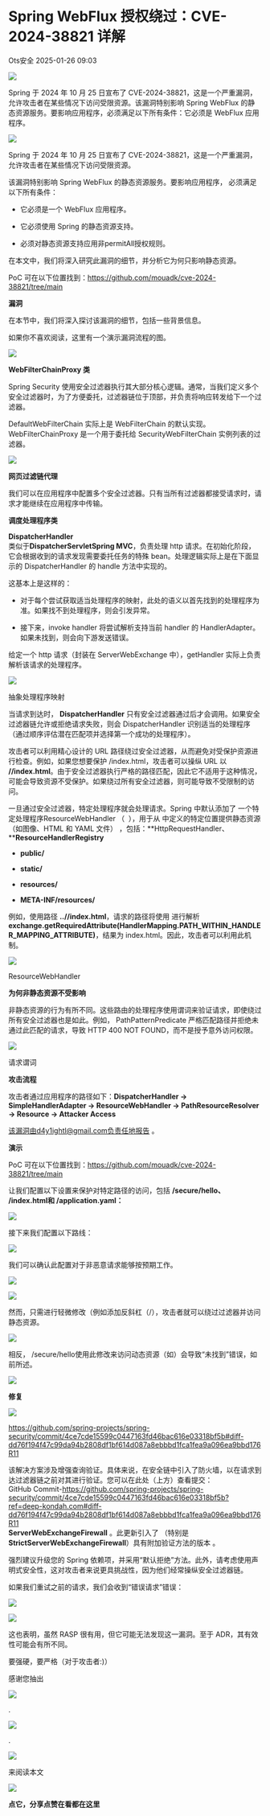 #  Spring WebFlux 授权绕过：CVE-2024-38821 详解   
 Ots安全   2025-01-26 09:03  
  
![](https://mmbiz.qpic.cn/mmbiz_gif/bL2iaicTYdZn7gtxSFZlfuCW6AdQib8Q1onbR0U2h9icP1eRO6wH0AcyJmqZ7USD0uOYncCYIH7ZEE8IicAOPxyb9IA/640?wx_fmt=gif "")  
  
Spring 于 2024 年 10 月 25 日宣布了 CVE-2024-38821，这是一个严重漏洞，允许攻击者在某些情况下访问受限资源。该漏洞特别影响 Spring WebFlux 的静态资源服务。要影响应用程序，必须满足以下所有条件：它必须是 WebFlux 应用程序。  
  
![](https://mmbiz.qpic.cn/sz_mmbiz_png/rWGOWg48tac5RG955NZPN938SGrLTCxISG9vKYhic5lxxic646bic43Tia3iaZObL9KE8FPdhwy8vicrgkchPMuWQbSw/640?wx_fmt=png&from=appmsg "")  
  
Spring 于 2024 年 10 月 25 日宣布了 CVE-2024-38821，这是一个严重漏洞，允许攻击者在某些情况下访问受限资源。  
  
该漏洞特别影响 Spring WebFlux 的静态资源服务。要影响应用程序， 必须满足以下所有条件：  
- 它必须是一个 WebFlux 应用程序。  
  
- 它必须使用 Spring 的静态资源支持。  
  
- 必须对静态资源支持应用非permitAll授权规则。  
  
在本文中，我们将深入研究此漏洞的细节，并分析它为何只影响静态资源。  
  
PoC 可在以下位置找到：https://github.com/mouadk/cve-2024-38821/tree/main  
  
**漏洞**  
  
在本节中，我们将深入探讨该漏洞的细节，包括一些背景信息。  
  
如果你不喜欢阅读，这里有一个演示漏洞流程的图。  
  
![](https://mmbiz.qpic.cn/sz_mmbiz_png/rWGOWg48tac5RG955NZPN938SGrLTCxIq9cLUALy9tMBXNos9lh0QdvElIqc4B1orV9EMNIfg4JC35MTdDbzgg/640?wx_fmt=png&from=appmsg "")  
  
**WebFilterChainProxy 类**  
  
Spring Security 使用安全过滤器执行其大部分核心逻辑。通常，当我们定义多个安全过滤器时，为了方便委托，过滤器链位于顶部，并负责将响应转发给下一个过滤器。  
  
DefaultWebFilterChain 实际上是 WebFilterChain 的默认实现。WebFilterChainProxy 是一个用于委托给 SecurityWebFilterChain 实例列表的过滤器。  
  
![](https://mmbiz.qpic.cn/sz_mmbiz_png/rWGOWg48tac5RG955NZPN938SGrLTCxIGVK3rWk1lCrlUkIgwhOTRujpzdcO9icB0xUjT8hYD2zFWCpw6reRm6g/640?wx_fmt=png&from=appmsg "")  
  
**网页过滤链代理**  
  
我们可以在应用程序中配置多个安全过滤器。只有当所有过滤器都接受请求时，请求才能继续在应用程序中传输。  
  
**调度处理程序类**  
  
**DispatcherHandler**  
类似于**DispatcherServletSpring MVC**，负责处理 http 请求。在初始化阶段，它会根据收到的请求发现需要委托任务的特殊 bean。处理逻辑实际上是在下面显示的 DispatcherHandler 的 handle 方法中实现的。  
  
这基本上是这样的：  
- 对于每个尝试获取适当处理程序的映射，此处的语义以首先找到的处理程序为准。如果找不到处理程序，则会引发异常。  
  
- 接下来，invoke handler 将尝试解析支持当前 handler 的 HandlerAdapter。如果未找到，则会向下游发送错误。  
  
给定一个 http 请求（封装在 ServerWebExchange 中），getHandler 实际上负责解析该请求的处理程序。  
  
![](https://mmbiz.qpic.cn/sz_mmbiz_png/rWGOWg48tac5RG955NZPN938SGrLTCxIacdHe2SorMTEQibEfNib586A4nw8VEWdsyaT7duTrq1iaX3og4z6KQOJg/640?wx_fmt=png&from=appmsg "")  
  
抽象处理程序映射  
  
当请求到达时， **DispatcherHandler** 只有安全过滤器通过后才会调用。如果安全过滤器链允许或拒绝请求失败，则会 DispatcherHandler 识别适当的处理程序（通过顺序评估潜在匹配项并选择第一个成功的处理程序）。  
  
攻击者可以利用精心设计的 URL 路径绕过安全过滤器，从而避免对受保护资源进行检查。例如，如果您想要保护 /index.html，攻击者可以操纵 URL 以 **//index.html**。由于安全过滤器执行严格的路径匹配，因此它不适用于这种情况，可能会导致资源不受保护。如果绕过所有安全过滤器，则可能导致不受限制的访问。  
  
一旦通过安全过滤器，特定处理程序就会处理请求。Spring 中默认添加了 一个特定处理程序ResourceWebHandler （  ），用于从 中定义的特定位置提供静态资源（如图像、HTML 和 YAML 文件） ，包括：**HttpRequestHandler、****ResourceHandlerRegistry**  
- **public/**  
  
- **static/**  
  
- **resources/**  
  
- **META-INF/resources/**  
  
例如，使用路径 **..//index.html**，请求的路径将使用 进行解析 **exchange.getRequiredAttribute(HandlerMapping.PATH_WITHIN_HANDLER_MAPPING_ATTRIBUTE)**，结果为 index.html。因此，攻击者可以利用此机制。  
  
![](https://mmbiz.qpic.cn/sz_mmbiz_png/rWGOWg48tac5RG955NZPN938SGrLTCxIbNK1SwdKG2parzbN7t8kGQnSGjh1RuF2e8q78To1AAmpom0x3Xps4Q/640?wx_fmt=png&from=appmsg "")  
  
ResourceWebHandler  
  
**为何非静态资源不受影响**  
  
非静态资源的行为有所不同。这些路由的处理程序使用谓词来验证请求，即使绕过所有安全过滤器也是如此。例如， PathPatternPredicate 严格匹配路径并拒绝未通过此匹配的请求，导致 HTTP 400 NOT FOUND，而不是授予意外访问权限。  
  
![](https://mmbiz.qpic.cn/sz_mmbiz_png/rWGOWg48tac5RG955NZPN938SGrLTCxIFSDicM5JIjruVj3IPJ7wS6Hwl335Mo4icIQ6Ml6eoqribAbiaPlicrRiaj7w/640?wx_fmt=png&from=appmsg "")  
  
请求谓词  
  
**攻击流程**  
  
攻击者通过应用程序的路径如下：**DispatcherHandler -> SimpleHandlerAdapter -> ResourceWebHandler -> PathResourceResolver -> Resource -> Attacker Access**  
  
该漏洞由d4y1ightl@gmail.com负责任地报告 。  
  
**演示**  
  
PoC 可在以下位置找到：https://github.com/mouadk/cve-2024-38821/tree/main  
  
让我们配置以下设置来保护对特定路径的访问，包括 **/secure/hello、 /index.html和 /application.yaml：**  
  
![](https://mmbiz.qpic.cn/sz_mmbiz_png/rWGOWg48tac5RG955NZPN938SGrLTCxIH8oIiaaznqUB5IYVbqxhpvHiayHfVRzLiapTfXGQicayuMX36rTLnF5rjw/640?wx_fmt=png&from=appmsg "")  
  
接下来我们配置以下路线：  
  
![](https://mmbiz.qpic.cn/sz_mmbiz_png/rWGOWg48tac5RG955NZPN938SGrLTCxIzqF5ZZgjMheqnfDbQaxzRyAXictb9vn36dZslia0Vvickaa6YpqROcccQ/640?wx_fmt=png&from=appmsg "")  
  
我们可以确认此配置对于非恶意请求能够按预期工作。  
  
![](https://mmbiz.qpic.cn/sz_mmbiz_png/rWGOWg48tac5RG955NZPN938SGrLTCxIF8nzzF1Qg6mpbK9BgWleYLHicAedZcbjXOxWwos2eKUpXZTISca2vFA/640?wx_fmt=png&from=appmsg "")  
  
![](https://mmbiz.qpic.cn/sz_mmbiz_png/rWGOWg48tac5RG955NZPN938SGrLTCxIliaEXDlibWCdPWicqCvEgrZms4u68OL3sLN2yHrf3lenqnoC13Wib5tn6Q/640?wx_fmt=png&from=appmsg "")  
  
然而，只需进行轻微修改（例如添加反斜杠（/），攻击者就可以绕过过滤器并访问静态资源。  
  
![](https://mmbiz.qpic.cn/sz_mmbiz_png/rWGOWg48tac5RG955NZPN938SGrLTCxIiakZXRJYqGZuWMlsnmf8Rsp2ktxYibMSqjRb2pxvmicBdTXTcwicMs7r1A/640?wx_fmt=png&from=appmsg "")  
  
相反， /secure/hello使用此修改来访问动态资源（如）会导致“未找到”错误，如前所述。  
  
![](https://mmbiz.qpic.cn/sz_mmbiz_png/rWGOWg48tac5RG955NZPN938SGrLTCxIkeYInPrAOqibricWicJvkXZic6YROTvIUmRCJktKkIcI0woaAA3icsaLYFw/640?wx_fmt=png&from=appmsg "")  
  
**修复**  
  
![](https://mmbiz.qpic.cn/sz_mmbiz_png/rWGOWg48tac5RG955NZPN938SGrLTCxInrpJTlnKxnAng2o5AAQGlPLhmmqibfpZ56bgbXm8OUrfj2GB8ibbV2Ng/640?wx_fmt=png&from=appmsg "")  
  
https://github.com/spring-projects/spring-security/commit/4ce7cde15599c0447163fd46bac616e03318bf5b#diff-dd76f194f47c99da94b2808df1bf614d087a8ebbbd1fca1fea9a096ea9bbd176R11  
  
该解决方案涉及增强查询验证。具体来说，在安全链中引入了防火墙，以在请求到达过滤器链之前对其进行验证。您可以在此处（上方）查看提交：    
GitHub Commit-https://github.com/spring-projects/spring-security/commit/4ce7cde15599c0447163fd46bac616e03318bf5b?ref=deep-kondah.com#diff-dd76f194f47c99da94b2808df1bf614d087a8ebbbd1fca1fea9a096ea9bbd176R11  
 **ServerWebExchangeFirewall** 。此更新引入了 （特别是 **StrictServerWebExchangeFirewall**）具有附加验证方法的版本 。  
  
强烈建议升级您的 Spring 依赖项，并采用“默认拒绝”方法。此外，请考虑使用声明式安全性，这对攻击者来说更具挑战性，因为他们经常操纵安全过滤器链。  
  
如果我们重试之前的请求，我们会收到“错误请求”错误：  
  
![](https://mmbiz.qpic.cn/sz_mmbiz_png/rWGOWg48tac5RG955NZPN938SGrLTCxIGEviaV4feRHW8OnrEkUsBMiceWLwyoF2TLzaexia9cTqLZHWAWLo5nKGQ/640?wx_fmt=png&from=appmsg "")  
  
![](https://mmbiz.qpic.cn/sz_mmbiz_png/rWGOWg48tac5RG955NZPN938SGrLTCxIpa5t6EruTDrlku7na7UY7vnssfGOiagWeX75xTWCBsEMzs8xYkpEspQ/640?wx_fmt=png&from=appmsg "")  
  
这也表明，虽然 RASP 很有用，但它可能无法发现这一漏洞。至于 ADR，其有效性可能会有所不同。  
  
要强硬，要严格（对于攻击者:)）  
  
  
  
感谢您抽出  
  
![](https://mmbiz.qpic.cn/mmbiz_gif/Ljib4So7yuWgdSBqOibtgiaYWjL4pkRXwycNnFvFYVgXoExRy0gqCkqvrAghf8KPXnwQaYq77HMsjcVka7kPcBDQw/640?wx_fmt=gif "")  
  
.  
  
![](https://mmbiz.qpic.cn/mmbiz_gif/Ljib4So7yuWgdSBqOibtgiaYWjL4pkRXwycd5KMTutPwNWA97H5MPISWXLTXp0ibK5LXCBAXX388gY0ibXhWOxoEKBA/640?wx_fmt=gif "")  
  
.  
  
![](https://mmbiz.qpic.cn/mmbiz_gif/Ljib4So7yuWgdSBqOibtgiaYWjL4pkRXwycU99fZEhvngeeAhFOvhTibttSplYbBpeeLZGgZt41El4icmrBibojkvLNw/640?wx_fmt=gif "")  
  
来阅读本文  
  
![](https://mmbiz.qpic.cn/mmbiz_gif/Ljib4So7yuWge7Mibiad1tV0iaF8zSD5gzicbxDmfZCEL7vuOevN97CwUoUM5MLeKWibWlibSMwbpJ28lVg1yj1rQflyQ/640?wx_fmt=gif "")  
  
**点它，分享点赞在看都在这里**  
  
  
